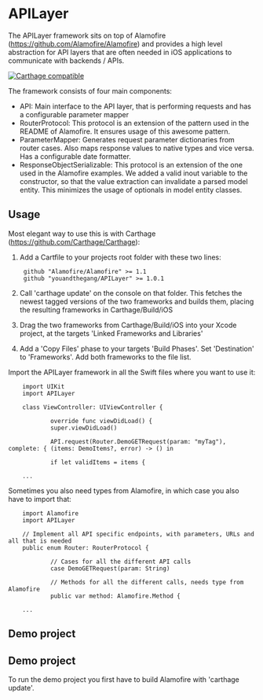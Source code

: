 # APILayer

The APILayer framework sits on top of Alamofire (https://github.com/Alamofire/Alamofire) and provides a high level abstraction for API layers that are often needed in iOS applications to communicate with backends / APIs. 

[![Carthage compatible](https://img.shields.io/badge/Carthage-compatible-4BC51D.svg?style=flat)](https://github.com/Carthage/Carthage)

The framework consists of four main components:

- API: Main interface to the API layer, that is performing requests and has a configurable parameter mapper
- RouterProtocol: This protocol is an extension of the pattern used in the README of Alamofire. It ensures usage of this awesome pattern. 
- ParameterMapper: Generates request parameter dictionaries from router cases. Also maps response values to native types and vice versa. Has a configurable date formatter. 
- ResponseObjectSerializable: This protocol is an extension of the one used in the Alamofire examples. We added a valid inout variable to the constructor, so that the value extraction can invalidate a parsed model entity. This minimizes the usage of optionals in model entity classes. 

## Usage 

Most elegant way to use this is with Carthage (https://github.com/Carthage/Carthage): 

1. Add a Cartfile to your projects root folder with these two lines:

        github "Alamofire/Alamofire" >= 1.1
        github "youandthegang/APILayer" >= 1.0.1

2. Call 'carthage update' on the console on that folder. This fetches the newest tagged versions of the two frameworks and builds them, placing the resulting frameworks in Carthage/Build/iOS
3. Drag the two frameworks from Carthage/Build/iOS into your Xcode project, at the targets 'Linked Frameworks and Libraries'
4. Add a 'Copy Files' phase to your targets 'Build Phases'. Set 'Destination' to 'Frameworks'. Add both frameworks to the file list.

Import the APILayer framework in all the Swift files where you want to use it:

        import UIKit
        import APILayer

        class ViewController: UIViewController {

                override func viewDidLoad() {
                super.viewDidLoad()
                
                API.request(Router.DemoGETRequest(param: "myTag"), complete: { (items: DemoItems?, error) -> () in
            
                if let validItems = items {

        ...
        
Sometimes you also need types from Alamofire, in which case you also have to import that: 

        import Alamofire
        import APILayer

        // Implement all API specific endpoints, with parameters, URLs and all that is needed
        public enum Router: RouterProtocol {
    
                // Cases for all the different API calls
                case DemoGETRequest(param: String)

                // Methods for all the different calls, needs type from Alamofire
                public var method: Alamofire.Method {

        ...

## Demo project


## Demo project

To run the demo project you first have to build Alamofire with 'carthage update'. 




